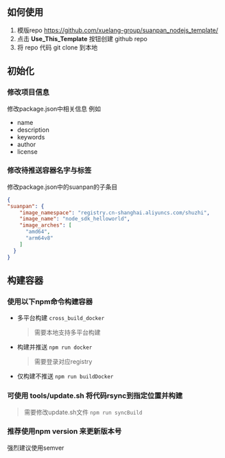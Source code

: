 ## 如何使用
1. 模版repo https://github.com/xuelang-group/suanpan_nodejs_template/
2. 点击 __Use_This_Template__ 按钮创建 github repo
3. 将 repo 代码 git clone 到本地

## 初始化
### 修改项目信息
修改package.json中相关信息
例如 
- name 
- description 
- keywords 
- author 
- license

### 修改待推送容器名字与标签
修改package.json中的suanpan的子条目
```json
{
"suanpan": {
    "image_namespace": "registry.cn-shanghai.aliyuncs.com/shuzhi",
    "image_name": "node_sdk_helloworld",
    "image_arches": [
      "amd64",
      "arm64v8"
    ]
  }
}
```

## 构建容器
### 使用以下npm命令构建容器
- 多平台构建 `cross_build_docker`
    > 需要本地支持多平台构建
- 构建并推送 `npm run docker`
    > 需要登录对应registry
- 仅构建不推送 `npm run buildDocker`

### 可使用 tools/update.sh 将代码rsync到指定位置并构建
> 需要修改update.sh文件
`npm run syncBuild`

### 推荐使用npm version 来更新版本号
强烈建议使用semver
